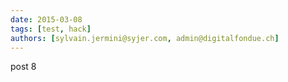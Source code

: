 ```yaml
---
date: 2015-03-08
tags: [test, hack]
authors: [sylvain.jermini@syjer.com, admin@digitalfondue.ch]
---
```

post 8

